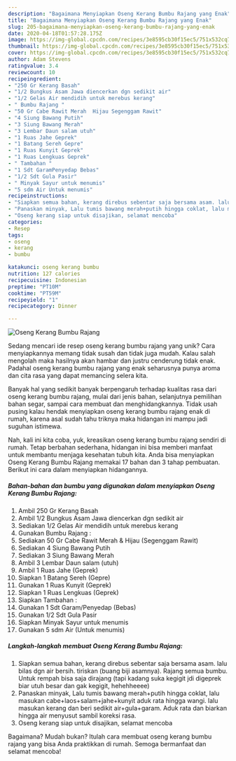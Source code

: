```yaml
---
description: "Bagaimana Menyiapkan Oseng Kerang Bumbu Rajang yang Enak"
title: "Bagaimana Menyiapkan Oseng Kerang Bumbu Rajang yang Enak"
slug: 205-bagaimana-menyiapkan-oseng-kerang-bumbu-rajang-yang-enak
date: 2020-04-18T01:57:28.175Z
image: https://img-global.cpcdn.com/recipes/3e8595cb30f15ec5/751x532cq70/oseng-kerang-bumbu-rajang-foto-resep-utama.jpg
thumbnail: https://img-global.cpcdn.com/recipes/3e8595cb30f15ec5/751x532cq70/oseng-kerang-bumbu-rajang-foto-resep-utama.jpg
cover: https://img-global.cpcdn.com/recipes/3e8595cb30f15ec5/751x532cq70/oseng-kerang-bumbu-rajang-foto-resep-utama.jpg
author: Adam Stevens
ratingvalue: 3.4
reviewcount: 10
recipeingredient:
- "250 Gr Kerang Basah"
- "1/2 Bungkus Asam Jawa diencerkan dgn sedikit air"
- "1/2 Gelas Air mendidih untuk merebus kerang"
- " Bumbu Rajang "
- "50 Gr Cabe Rawit Merah  Hijau Segenggam Rawit"
- "4 Siung Bawang Putih"
- "3 Siung Bawang Merah"
- "3 Lembar Daun salam utuh"
- "1 Ruas Jahe Geprek"
- "1 Batang Sereh Gepre"
- "1 Ruas Kunyit Geprek"
- "1 Ruas Lengkuas Geprek"
- " Tambahan "
- "1 Sdt GaramPenyedap Bebas"
- "1/2 Sdt Gula Pasir"
- " Minyak Sayur untuk menumis"
- "5 sdm Air Untuk menumis"
recipeinstructions:
- "Siapkan semua bahan, kerang direbus sebentar saja bersama asam. lalu bilas dgn air bersih. tiriskan (buang biji asamnya). Rajang semua bumbu. Untuk rempah bisa saja dirajang (tapi kadang suka kegigit jdi digeprek biar utuh besar dan gak kegigit, hehehheeee)"
- "Panaskan minyak, Lalu tumis bawang merah+putih hingga coklat, lalu masukan cabe+laos+salam+jahe+kunyit aduk rata hingga wangi. lalu masukan kerang dan beri sedikit air+gula+garam. Aduk rata dan biarkan hingga air menyusut sambil koreksi rasa."
- "Oseng kerang siap untuk disajikan, selamat mencoba"
categories:
- Resep
tags:
- oseng
- kerang
- bumbu

katakunci: oseng kerang bumbu 
nutrition: 127 calories
recipecuisine: Indonesian
preptime: "PT10M"
cooktime: "PT59M"
recipeyield: "1"
recipecategory: Dinner

---
```



![Oseng Kerang Bumbu Rajang](https://img-global.cpcdn.com/recipes/3e8595cb30f15ec5/751x532cq70/oseng-kerang-bumbu-rajang-foto-resep-utama.jpg)

Sedang mencari ide resep oseng kerang bumbu rajang yang unik? Cara menyiapkannya memang tidak susah dan tidak juga mudah. Kalau salah mengolah maka hasilnya akan hambar dan justru cenderung tidak enak. Padahal oseng kerang bumbu rajang yang enak seharusnya punya aroma dan cita rasa yang dapat memancing selera kita.

Banyak hal yang sedikit banyak berpengaruh terhadap kualitas rasa dari oseng kerang bumbu rajang, mulai dari jenis bahan, selanjutnya pemilihan bahan segar, sampai cara membuat dan menghidangkannya. Tidak usah pusing kalau hendak menyiapkan oseng kerang bumbu rajang enak di rumah, karena asal sudah tahu triknya maka hidangan ini mampu jadi suguhan istimewa.




Nah, kali ini kita coba, yuk, kreasikan oseng kerang bumbu rajang sendiri di rumah. Tetap berbahan sederhana, hidangan ini bisa memberi manfaat untuk membantu menjaga kesehatan tubuh kita. Anda bisa menyiapkan Oseng Kerang Bumbu Rajang memakai 17 bahan dan 3 tahap pembuatan. Berikut ini cara dalam menyiapkan hidangannya.

<!--inarticleads1-->

##### Bahan-bahan dan bumbu yang digunakan dalam menyiapkan Oseng Kerang Bumbu Rajang:

1. Ambil 250 Gr Kerang Basah
1. Ambil 1/2 Bungkus Asam Jawa diencerkan dgn sedikit air
1. Sediakan 1/2 Gelas Air mendidih untuk merebus kerang
1. Gunakan  Bumbu Rajang :
1. Sediakan 50 Gr Cabe Rawit Merah &amp; Hijau (Segenggam Rawit)
1. Sediakan 4 Siung Bawang Putih
1. Sediakan 3 Siung Bawang Merah
1. Ambil 3 Lembar Daun salam (utuh)
1. Ambil 1 Ruas Jahe (Geprek)
1. Siapkan 1 Batang Sereh (Gepre)
1. Gunakan 1 Ruas Kunyit (Geprek)
1. Siapkan 1 Ruas Lengkuas (Geprek)
1. Siapkan  Tambahan :
1. Gunakan 1 Sdt Garam/Penyedap (Bebas)
1. Gunakan 1/2 Sdt Gula Pasir
1. Siapkan  Minyak Sayur untuk menumis
1. Gunakan 5 sdm Air (Untuk menumis)




<!--inarticleads2-->

##### Langkah-langkah membuat Oseng Kerang Bumbu Rajang:

1. Siapkan semua bahan, kerang direbus sebentar saja bersama asam. lalu bilas dgn air bersih. tiriskan (buang biji asamnya). Rajang semua bumbu. Untuk rempah bisa saja dirajang (tapi kadang suka kegigit jdi digeprek biar utuh besar dan gak kegigit, hehehheeee)
1. Panaskan minyak, Lalu tumis bawang merah+putih hingga coklat, lalu masukan cabe+laos+salam+jahe+kunyit aduk rata hingga wangi. lalu masukan kerang dan beri sedikit air+gula+garam. Aduk rata dan biarkan hingga air menyusut sambil koreksi rasa.
1. Oseng kerang siap untuk disajikan, selamat mencoba




Bagaimana? Mudah bukan? Itulah cara membuat oseng kerang bumbu rajang yang bisa Anda praktikkan di rumah. Semoga bermanfaat dan selamat mencoba!
